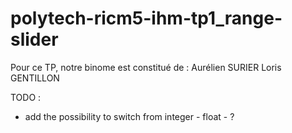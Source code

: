 # polytech-ricm5-ihm-tp1_range-slider

Pour ce TP, notre binome est constitué de :
Aurélien SURIER
Loris GENTILLON

TODO :
- add the possibility to switch from integer - float - ?
